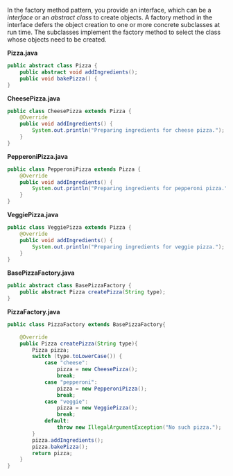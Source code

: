 In the factory method pattern, you provide an interface, which can be a *interface* or an *abstract class* to create objects. A factory method in the interface defers the object creation to one or more concrete subclasses at run time. The subclasses implement the factory method to select the class whose objects need to be created.

**Pizza.java**

```java
public abstract class Pizza {
	public abstract void addIngredients();
	public void bakePizza() {
}
```

**CheesePizza.java**

```java
public class CheesePizza extends Pizza {
	@Override
	public void addIngredients() {
		System.out.println("Preparing ingredients for cheese pizza.");
	}
}
```

**PepperoniPizza.java**

```java
public class PepperoniPizza extends Pizza {
	@Override
	public void addIngredients() {
		System.out.println("Preparing ingredients for pepperoni pizza.");
	}
}
```

**VeggiePizza.java**

```java
public class VeggiePizza extends Pizza {
	@Override
	public void addIngredients() {
		System.out.println("Preparing ingredients for veggie pizza.");
	}
}
```

**BasePizzaFactory.java**

```java
public abstract class BasePizzaFactory {
	public abstract Pizza createPizza(String type);
}
```

**PizzaFactory.java**

```java
public class PizzaFactory extends BasePizzaFactory{

	@Override
	public Pizza createPizza(String type){
		Pizza pizza;
		switch (type.toLowerCase()) {
			case "cheese":
				pizza = new CheesePizza();
				break;
			case "pepperoni":
				pizza = new PepperoniPizza();
				break;
			case "veggie":
				pizza = new VeggiePizza();
				break;
			default: 
				throw new IllegalArgumentException("No such pizza.");
		}
		pizza.addIngredients();
		pizza.bakePizza();
		return pizza;
	}
}
```



